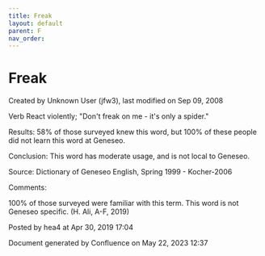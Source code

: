 ```yaml
---
title: Freak
layout: default
parent: F
nav_order:
---
```


# Freak

Created by  Unknown User (jfw3), last modified on Sep 09, 2008

Verb React violently; &quot;Don't freak on me - it's only a spider.&quot;

Results: 58% of those surveyed knew this word, but 100% of these people did not learn this word at Geneseo.

Conclusion: This word has moderate usage, and is not local to Geneseo.

Source: Dictionary of Geneseo English, Spring 1999 - Kocher-2006

Comments:

100% of those surveyed were familiar with this term. This word is not Geneseo specific. (H. Ali, A-F, 2019)

Posted by hea4 at Apr 30, 2019 17:04

Document generated by Confluence on May 22, 2023 12:37


